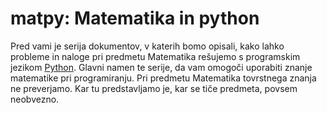 # matpy: Matematika in python

Pred vami je serija dokumentov, v katerih bomo opisali, kako lahko probleme in naloge pri predmetu Matematika rešujemo s programskim jezikom [Python](http://www.python.org). Glavni namen te serije, da vam omogoči uporabiti znanje matematike pri programiranju. Pri predmetu Matematika tovrstnega znanja ne preverjamo. Kar tu predstavljamo je, kar se tiče predmeta, povsem neobvezno. 
